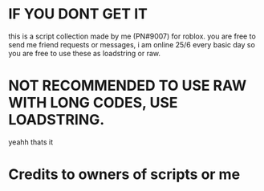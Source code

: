 # IF YOU DONT GET IT
this is a script collection made by me (PN#9007) for roblox.
you are free to send me friend requests or messages, i am online 25/6 every basic day
so you are free to use these as loadstring or raw.
# NOT RECOMMENDED TO USE RAW WITH LONG CODES, USE LOADSTRING.
yeahh thats it
# Credits to owners of scripts or me
